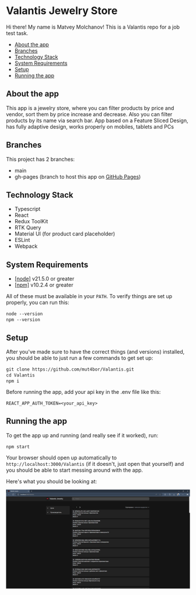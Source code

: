 # Valantis Jewelry Store

Hi there! My name is Matvey Molchanov! This is a Valantis repo for a job test task.

- [About the app](#about-the-app)
- [Branches](#branches)
- [Technology Stack](#technology-stack)
- [System Requirements](#system-requirements)
- [Setup](#setup)
- [Running the app](#running-the-app)

## About the app

This app is a jewelry store, where you can filter products by price and vendor, sort them by price increase and decrease. Also you can filter products by its name via search bar.
App based on a Feature Sliced Design, has fully adaptive design, works properly on mobiles, tablets and PCs

## Branches

This project has 2 branches:

- main
- gh-pages (branch to host this app on [GitHub Pages](https://pages.github.com/))

## Technology Stack

- Typescript
- React
- Redux ToolKit
- RTK Query
- Material UI (for product card placeholder)
- ESLint
- Webpack

## System Requirements

- [[node]](https://nodejs.org/en) v21.5.0 or greater
- [[npm]](https://www.npmjs.com/) v10.2.4 or greater

All of these must be available in your `PATH`. To verify things are set up
properly, you can run this:

```
node --version
npm --version
```

## Setup

After you've made sure to have the correct things (and versions) installed, you
should be able to just run a few commands to get set up:

```
git clone https://github.com/mut4bor/Valantis.git
cd Valantis
npm i
```

Before running the app, add your api key in the .env file like this:

```
REACT_APP_AUTH_TOKEN=<your_api_key>
```

## Running the app

To get the app up and running (and really see if it worked), run:

```shell
npm start
```

Your browser should open up automatically to
`http://localhost:3000/Valantis` (if it doesn't, just open that yourself) and you should
be able to start messing around with the app.

Here's what you should be looking at:

<img src="docs/screenshot.png" alt="App Screenshot" title="App Screenshot" width="700" />
